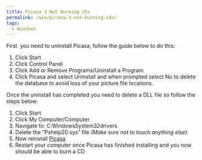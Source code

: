 ```yaml
---
title: Picasa 3 Not Burning CDs
permalink: /win/picasa-3-not-burning-cds/
tags:
  - Windows
---
```

First  you need to uninstall Picasa, follow the guide below to do this:

  1. Click Start
  2. Click Control Panel
  3. Click Add or Remove Programs/Uninstall a Program
  4. Click Picasa and select Uninstall and when prompted select No to delete the database to avoid loss of your picture file locations.

Once the uninstall has completed you need to delete a DLL file so follow the steps below:

  1. Click Start
  2. Click My Computer/Computer
  3. Navigate to: C:WindowsSystem32drivers
  4. Delete the &#8220;Pxhelp20.sys&#8221; file _(Make sure not to touch anything else)_.
  5. Now reinstall <a title="Picasa" href="http://picasa.google.com/" target="_blank">Picasa</a>
  6. Restart your computer once Picasa has finished installing and you now should be able to burn a CD
